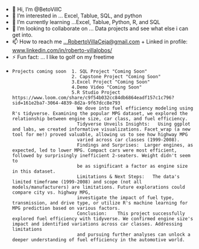 - 👋 Hi, I’m @BetoVillC
- 👀 I’m interested in ... Excel, Tablue, SQL, and python
- 🌱 I’m currently learning ...Excel, Tablue, Python, R, and SQL
- 💞️ I’m looking to collaborate on ... Data projects and see what else i can get into.
- 📫 How to reach me ...RobertoVillaCeja@gmail.com + Linked in profile: www.linkedin.com/in/roberto-villalobos/
- ⚡ Fun fact: ... I like to golf on my freetime
-     Projects coming soon  1. SQL Project "Coming Soon"
                            2. Capstone Project "Coming Soon"
                            3.Excel Project "Coming Soon"
                            4.Demo Video "Coming Soon"
                            5.R Studio Project https://www.loom.com/share/c9f54b032cc84db6864eadf157c1c796?sid=161e2ba7-3064-4839-8d2a-9f67dcc8e793
                              We dove into fuel efficiency modeling using R's tidyverse. Examining the popular MPG dataset, we explored the relationship between engine size, car class, and fuel efficiency.
                              Tidyverse Unveils Insights:   Using ggplot and labs, we created informative visualizations. Facet_wrap (a new tool for me!) proved valuable, allowing us to see how highway MPG
                              varied across car classes (1999-2008).
                              Findings and Surprises:  Larger engines, as expected, led to lower MPG. Compact cars were most efficient, followed by surprisingly inefficient 2-seaters. Weight didn't seem to
                              be as significant a factor as engine size in this dataset.
                              Limitations & Next Steps:   The data's limited timeframe (1999-2008) and scope (not all models/manufacturers) are limitations. Future explorations could compare city vs. highway MPG,
                              investigate the impact of fuel type, transmission, and drive type, or utilize R's machine learning for MPG prediction based on various factors.
                              Conclusion:    This project successfully explored fuel efficiency with tidyverse. We confirmed engine size's impact and identified variations across car classes. Addressing limitations
                              and pursuing further analyses can unlock a deeper understanding of fuel efficiency in the automotive world.
                                
                                
<!---
BetoVillC/BetoVillC is a ✨ special ✨ repository because its `README.md` (this file) appears on your GitHub profile.
You can click the Preview link to take a look at your changes.
--->
